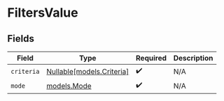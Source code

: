 # FiltersValue


## Fields

| Field                                              | Type                                               | Required                                           | Description                                        |
| -------------------------------------------------- | -------------------------------------------------- | -------------------------------------------------- | -------------------------------------------------- |
| `criteria`                                         | [Nullable[models.Criteria]](../models/criteria.md) | :heavy_check_mark:                                 | N/A                                                |
| `mode`                                             | [models.Mode](../models/mode.md)                   | :heavy_check_mark:                                 | N/A                                                |